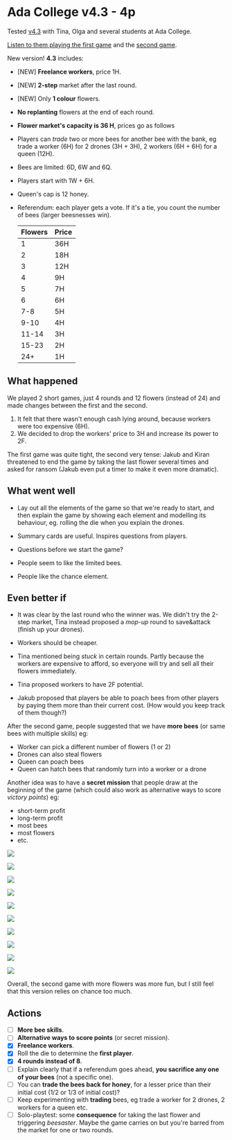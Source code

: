 # Ada College v4.3 - 4p

Tested [v4.3](../versions/v4.3) with Tina, Olga and several students at Ada College.

[Listen to them playing the first game](https://soundcloud.com/bpt20170630/tina-olga-kiran-ayo-ramil-jakub-and-ignas-v43-ada?in=beesness/sets/playtesting) and the [second game](https://soundcloud.com/bpt20170630/kiran-ayo-dee-jakub-and-ignas-v43-ada?in=beesness/sets/playtesting).

New version! **4.3** includes:

* [NEW] **Freelance workers**, price 1H.
* [NEW] **2-step** market after the last round.
* [NEW] Only **1 colour** flowers.
* **No replanting** flowers at the end of each round.
* **Flower market's capacity is 36 H**, prices go as follows 
* Players can *trade* two or more bees for another bee with the bank, eg trade a worker (6H) for 2 drones (3H + 3H), 2 workers (6H + 6H) for a queen (12H).
* Bees are limited: 6D, 6W and 6Q.
* Players start with 1W + 6H.
* Queen's cap is 12 honey.
* Referendum: each player gets a vote. If it's a tie, you count the number of bees (larger beesnesses win).

	| Flowers | Price | 
	|--|--|
	| 1 | 36H |
	| 2 | 18H |
	| 3 | 12H |
	| 4 | 9H |
	| 5 | 7H |
	| 6 | 6H |
	| 7-8 | 5H |
	| 9-10 | 4H |
	| 11-14 | 3H |
	| 15-23 | 2H |
	| 24+ | 1H |

## What happened

We played 2 short games, just 4 rounds and 12 flowers (instead of 24) and made changes between the first and the second.

1. It felt that there wasn't enough cash lying around, because workers were too expensive (6H). 
2. We decided to drop the workers' price to 3H and increase its power to 2F. 

The first game was quite tight, the second very tense: Jakub and Kiran threatened to end the game by taking the last flower several times and asked for ransom (Jakub even put a timer to make it even more dramatic).

## What went well

* Lay out all the elements of the game so that we're ready to start, and then explain the game by showing each element and modelling its behaviour, eg. rolling the die when you explain the drones.

* Summary cards are useful. Inspires questions from players. 

* Questions before we start the game?

* People seem to like the limited bees.

* People like the chance element.

## Even better if

* It was clear by the last round who the winner was. We didn't try the 2-step market, Tina instead proposed a *mop-up* round to save&attack (finish up your drones).  

* Workers should be cheaper.

* Tina mentioned being *stuck* in certain rounds. Partly because the workers are expensive to afford, so everyone will try and sell all their flowers immediately.

* Tina proposed workers to have 2F potential.

* Jakub proposed that players be able to poach bees from other players by paying them more than their current cost. (How would you keep track of them though?)

After the second game, people suggested that we have **more bees** (or same bees with multiple skills) eg:

* Worker can pick a different number of flowers (1 or 2)
* Drones can also steal flowers
* Queen can poach bees
* Queen can hatch bees that randomly turn into a worker or a drone 

Another idea was to have a **secret mission** that people draw at the beginning of the game (which could also work as alternative ways to score *victory points*) eg: 

* short-term profit
* long-term profit
* most bees
* most flowers
* etc.

![](assets/2017-06-30-ayo.jpeg)

![](assets/2017-06-30-ignas.jpeg)

![](assets/2017-06-30-jakub1.jpeg)

![](assets/2017-06-30-jakub2.jpeg)

![](assets/2017-06-30-jakub3.jpeg)

![](assets/2017-06-30-kiran1.jpeg)

![](assets/2017-06-30-kiran2.jpeg)

![](assets/2017-06-30-olga.jpeg)

![](assets/2017-06-30-tina1.jpeg)

![](assets/2017-06-30-tina2.jpeg)

Overall, the second game with more flowers was more fun, but I still feel that this version relies on chance too much.

## Actions

- [ ] **More bee skills**.
- [ ] **Alternative ways to score points** (or secret mission).
- [x] **Freelance workers**.
- [x] Roll the die to determine the **first player**.
- [x] **4 rounds instead of 8**.
- [ ] Explain clearly that if a referendum goes ahead, **you sacrifice any one of your bees** (not a specific one).
- [ ] You can **trade the bees back for honey**, for a lesser price than their initial cost (1/2 or 1/3 of initial cost)?
- [ ] Keep experimenting with **trading** bees, eg trade a worker for 2 drones, 2 workers for a queen etc.
- [ ] Solo-playtest: some **consequence** for taking the last flower and triggering *beesaster*. Maybe the game carries on but you're barred from the market for one or two rounds.